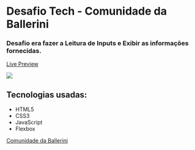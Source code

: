 # Desafio Tech - Comunidade da Ballerini

### Desafio era fazer a Leitura de Inputs e Exibir as informações fornecidas.

[Live Preview](https://malcoon.github.io/tech-da-semana-js/)

![](assets/imgs/demo.gif)

## Tecnologias usadas:
* HTML5
* CSS3
* JavaScript
* Flexbox

[Comunidade da Ballerini](https://discord.com/invite/wagxzStdcR)
